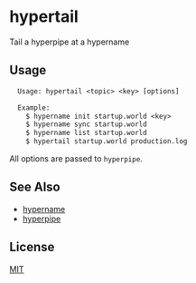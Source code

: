 # hypertail
Tail a hyperpipe at a hypername

## Usage

```txt
  Usage: hypertail <topic> <key> [options]

  Example:
    $ hypername init startup.world <key>
    $ hypername sync startup.world
    $ hypername list startup.world
    $ hypertail startup.world production.log
```
All options are passed to `hyperpipe`.

## See Also
- [hypername](https://github.com/mafintosh/hypername)
- [hyperpipe](https://github.com/mafintosh/hyperpipe)

## License
[MIT](https://tldrlegal.com/license/mit-license)
